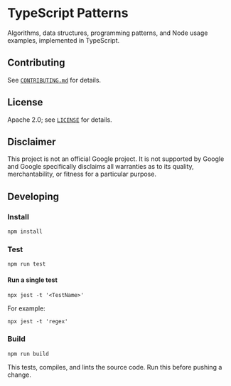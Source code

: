 # TypeScript Patterns

Algorithms, data structures, programming patterns, and Node usage examples,
implemented in TypeScript.

## Contributing

See [`CONTRIBUTING.md`](CONTRIBUTING.md) for details.

## License

Apache 2.0; see [`LICENSE`](LICENSE) for details.

## Disclaimer

This project is not an official Google project. It is not supported by
Google and Google specifically disclaims all warranties as to its quality,
merchantability, or fitness for a particular purpose.

## Developing

### Install

    npm install

### Test

    npm run test

#### Run a single test

    npx jest -t '<TestName>'

For example:

    npx jest -t 'regex'

### Build

    npm run build

This tests, compiles, and lints the source code. Run this before pushing a
change.
